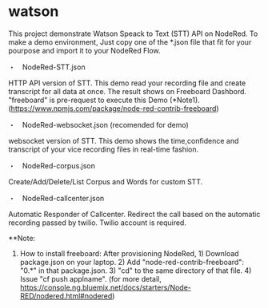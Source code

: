# watson
This project demonstrate Watson Speack to Text (STT) API on NodeRed.
To make a demo environment, Just copy one of the *.json file that fit for your pourpose and import it to your NodeRed Flow.

・　NodeRed-STT.json

HTTP API version of STT. This demo read your recording file and create transcript for all data at once.  The result shows on Freeboard Dashbord.  "freeboard" is pre-request to execute this Demo (*Note1).
  (https://www.npmjs.com/package/node-red-contrib-freeboard) 
  
・　NodeRed-websocket.json (recomended for demo)

websocket version of STT. This demo shows the time,confidence and transcript of your vice recording files in real-time fashion. 

・　NodeRed-corpus.json

Create/Add/Delete/List Corpus and Words for custom STT. 

・　NodeRed-callcenter.json

Automatic Responder of Callcenter. Redirect the call based on the automatic recording passed by twilio. Twilio account is required.

**Note:
1. How to install freeboard:
After provisioning NodeRed, 1) Download package.json on your laptop. 2) Add "node-red-contrib-freeboard": "0.*" in that package.json. 3) "cd" to the same directory of that file. 4) Issue "cf push applname".   (for more detail,  https://console.ng.bluemix.net/docs/starters/Node-RED/nodered.html#nodered)
 
